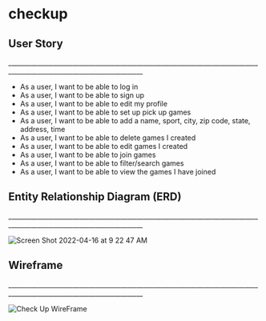 # checkup

<h2>User Story</h2>
________________________________________________________________________________________________________________________
<ul>
  <li>As a user, I want to be able to log in</li>
  <li>As a user, I want to be able to sign up</li>
  <li>As a user, I want to be able to edit my profile</li>
  <li>As a user, I want to be able to set up pick up games</li>
  <li>As a user, I want to be able to add a name, sport, city, zip code, state, address, time</li>
  <li>As a user, I want to be able to delete games I created</li>
  <li>As a user, I want to be able to edit games I created</li>
  <li>As a user, I want to be able to join games</li>
  <li>As a user, I want to be able to filter/search games</li>
  <li>As a user, I want to be able to view the games I have joined</li>
</ul>


<h2>Entity Relationship Diagram (ERD)</h2>
________________________________________________________________________________________________________________________

![Screen Shot 2022-04-16 at 9 22 47 AM](https://user-images.githubusercontent.com/45646831/163678668-8f771223-eb38-4001-9c92-fb96367611c0.png)


<h2>Wireframe</h2>
________________________________________________________________________________________________________________________

![Check Up WireFrame](https://user-images.githubusercontent.com/45646831/163678790-9a2bd718-b3e8-4dc2-8b81-8acde6aa1055.png)

